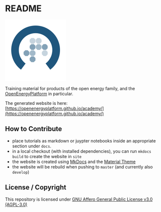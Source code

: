 # README

![logo](./docs/data/img/OEP_logo_2_no_text_100px.svg)

Training material for products of the open energy family,
and the [OpenEnergyPlatform](https://openenergy-platform.org/) in particular.

The generated website is here: [https://openenergyplatform.github.io/academy/](https://openenergyplatform.github.io/academy/)

## How to Contribute

- place tutorials as markdown or juypter notebooks inside an appropriate section under `docs`.
- in a local checkout (with installed dependencies), you can run `mkdocs build` to create the website in `site`
- the website is created using [MkDocs](https://www.mkdocs.org/user-guide/writing-your-docs/)
  and the [Material Theme](https://squidfunk.github.io/mkdocs-material/reference/)
- the website will be rebuild when pushing to `master` (and currently also `develop`)

## License / Copyright

This repository is licensed under [GNU Affero General Public License v3.0 (AGPL-3.0)](https://www.gnu.org/licenses/agpl-3.0.en.html)
